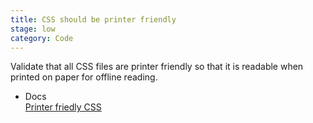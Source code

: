 ```yaml
---
title: CSS should be printer friendly
stage: low
category: Code
---
```

Validate that all CSS files are printer friendly so that it is readable when printed on paper for offline reading.

* Docs <br>
[Printer friedly CSS](https://www.smashingmagazine.com/2011/11/how-to-set-up-a-print-style-sheet/) <br>
